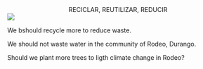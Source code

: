 <!DOCTYPEE html>
<html>

<head><center>RECICLAR, REUTILIZAR, REDUCIR</center></head>
<body>
<img src="C:\Users\usuario\Downloads\ablaolivia.jpg">

	
We bshould recycle more to reduce waste.
	
We should not waste water in the community of Rodeo, Durango.

Should we plant more trees to ligth climate change in Rodeo?
</body>
</html>
